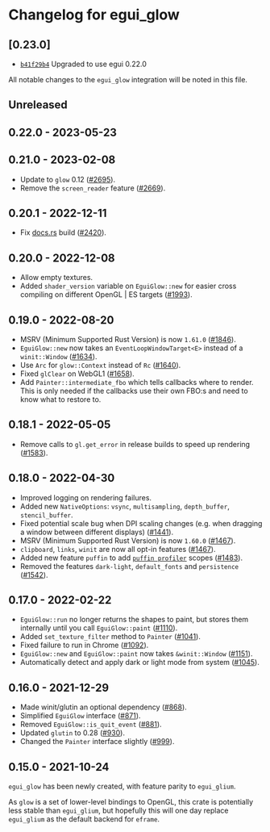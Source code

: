 # Changelog for egui_glow

## \[0.23.0]

-   [`b41f29b4`](https://github.com/tauri-apps/egui/commit/b41f29b4dd80dfef2ed65ce8acc98977fc6f63aa)
    Upgraded to use egui 0.22.0

All notable changes to the `egui_glow` integration will be noted in this file.

## Unreleased

## 0.22.0 - 2023-05-23

## 0.21.0 - 2023-02-08

-   Update to `glow` 0.12 ([#2695](https://github.com/emilk/egui/pull/2695)).
-   Remove the `screen_reader` feature
    ([#2669](https://github.com/emilk/egui/pull/2669)).

## 0.20.1 - 2022-12-11

-   Fix [docs.rs](https://docs.rs/egui_glow) build
    ([#2420](https://github.com/emilk/egui/pull/2420)).

## 0.20.0 - 2022-12-08

-   Allow empty textures.
-   Added `shader_version` variable on `EguiGlow::new` for easier cross
    compiling on different OpenGL | ES targets
    ([#1993](https://github.com/emilk/egui/pull/1993)).

## 0.19.0 - 2022-08-20

-   MSRV (Minimum Supported Rust Version) is now `1.61.0`
    ([#1846](https://github.com/emilk/egui/pull/1846)).
-   `EguiGlow::new` now takes an `EventLoopWindowTarget<E>` instead of a
    `winit::Window` ([#1634](https://github.com/emilk/egui/pull/1634)).
-   Use `Arc` for `glow::Context` instead of `Rc`
    ([#1640](https://github.com/emilk/egui/pull/1640)).
-   Fixed `glClear` on WebGL1
    ([#1658](https://github.com/emilk/egui/pull/1658)).
-   Add `Painter::intermediate_fbo` which tells callbacks where to render. This
    is only needed if the callbacks use their own FBO:s and need to know what to
    restore to.

## 0.18.1 - 2022-05-05

-   Remove calls to `gl.get_error` in release builds to speed up rendering
    ([#1583](https://github.com/emilk/egui/pull/1583)).

## 0.18.0 - 2022-04-30

-   Improved logging on rendering failures.
-   Added new `NativeOptions`: `vsync`, `multisampling`, `depth_buffer`,
    `stencil_buffer`.
-   Fixed potential scale bug when DPI scaling changes (e.g. when dragging a
    window between different displays)
    ([#1441](https://github.com/emilk/egui/pull/1441)).
-   MSRV (Minimum Supported Rust Version) is now `1.60.0`
    ([#1467](https://github.com/emilk/egui/pull/1467)).
-   `clipboard`, `links`, `winit` are now all opt-in features
    ([#1467](https://github.com/emilk/egui/pull/1467)).
-   Added new feature `puffin` to add
    [`puffin profiler`](https://github.com/EmbarkStudios/puffin) scopes
    ([#1483](https://github.com/emilk/egui/pull/1483)).
-   Removed the features `dark-light`, `default_fonts` and `persistence`
    ([#1542](https://github.com/emilk/egui/pull/1542)).

## 0.17.0 - 2022-02-22

-   `EguiGlow::run` no longer returns the shapes to paint, but stores them
    internally until you call `EguiGlow::paint`
    ([#1110](https://github.com/emilk/egui/pull/1110)).
-   Added `set_texture_filter` method to `Painter`
    ([#1041](https://github.com/emilk/egui/pull/1041)).
-   Fixed failure to run in Chrome
    ([#1092](https://github.com/emilk/egui/pull/1092)).
-   `EguiGlow::new` and `EguiGlow::paint` now takes `&winit::Window`
    ([#1151](https://github.com/emilk/egui/pull/1151)).
-   Automatically detect and apply dark or light mode from system
    ([#1045](https://github.com/emilk/egui/pull/1045)).

## 0.16.0 - 2021-12-29

-   Made winit/glutin an optional dependency
    ([#868](https://github.com/emilk/egui/pull/868)).
-   Simplified `EguiGlow` interface
    ([#871](https://github.com/emilk/egui/pull/871)).
-   Removed `EguiGlow::is_quit_event`
    ([#881](https://github.com/emilk/egui/pull/881)).
-   Updated `glutin` to 0.28 ([#930](https://github.com/emilk/egui/pull/930)).
-   Changed the `Painter` interface slightly
    ([#999](https://github.com/emilk/egui/pull/999)).

## 0.15.0 - 2021-10-24

`egui_glow` has been newly created, with feature parity to `egui_glium`.

As `glow` is a set of lower-level bindings to OpenGL, this crate is potentially
less stable than `egui_glium`, but hopefully this will one day replace
`egui_glium` as the default backend for `eframe`.
